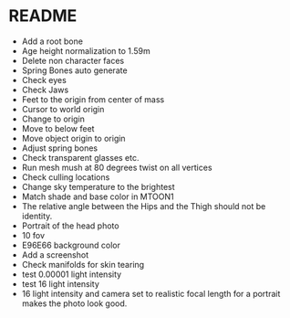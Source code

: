 # README

* Add a root bone
* Age height normalization to 1.59m
* Delete non character faces
* Spring Bones auto generate
* Check eyes
* Check Jaws
* Feet to the origin from center of mass
* Cursor to world origin
* Change to origin
* Move to below feet
* Move object origin to origin
* Adjust spring bones
* Check transparent glasses etc.
* Run mesh mush at 80 degrees twist on all vertices
* Check culling locations
* Change sky temperature to the brightest
* Match shade and base color in MTOON1
* The relative angle between the Hips and the Thigh should not be identity.
* Portrait of the head photo
* 10 fov
* E96E66 background color
* Add a screenshot
* Check manifolds for skin tearing
* test 0.00001 light intensity
* test 16 light intensity
* 16 light intensity and camera set to realistic focal length for a portrait makes the photo look good.